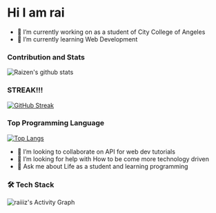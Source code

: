 
# Hi I am rai

- 🔭 I’m currently working on as a student of City College of Angeles
- 🌱 I’m currently learning Web Development 



### Contribution and Stats
![Raizen's github stats](https://github-readme-stats.vercel.app/api?username=raiiiz&show_icons=true&theme=dark)

### STREAK!!!
[![GitHub Streak](http://github-readme-streak-stats.herokuapp.com?user=raiiiz&theme=dark)](https://git.io/streak-stats)

### Top Programming Language 

[![Top Langs](https://github-readme-stats.vercel.app/api/top-langs/?username=raiiiz&layout=dark)](https://github.com/zenraiching/github-readme-stats)


- 👯 I’m looking to collaborate on API for web dev tutorials
- 🤔 I’m looking for help with How to be come more technology driven
- 💬 Ask me about Life as a student and learning programming 
<h3>🛠 Tech Stack</h3>



<img alt="raiiiz's Activity Graph" src="https://activity-graph.herokuapp.com/graph?username=raiiiz&bg_color=1F222E&color=F8D866&line=F85D7F&point=FFFFFF&hide_border=true" />




